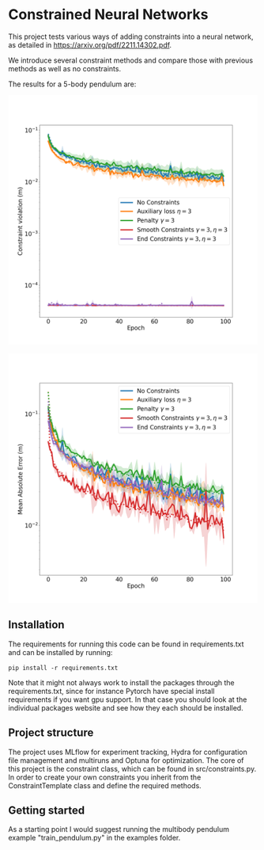 # Constrained Neural Networks

This project tests various ways of adding constraints into a neural network, as detailed in https://arxiv.org/pdf/2211.14302.pdf.

We introduce several constraint methods and compare those with previous methods as well as no constraints.

The results for a 5-body pendulum are:

![CV_mean](https://github.com/tueboesen/Constrained-Neural-Networks/blob/main/figures/ntrain_10000_nskip_100_cv_mean.png)

![MAE_r](https://github.com/tueboesen/Constrained-Neural-Networks/blob/main/figures/ntrain_10000_nskip_100_mae_r.png)


## Installation

The requirements for running this code can be found in requirements.txt and can be installed by running:

```
pip install -r requirements.txt
```

Note that it might not always work to install the packages through the requirements.txt, since for instance Pytorch have special install requirements if you want gpu support.
In that case you should look at the individual packages website and see how they each should be installed.

## Project structure
The project uses MLflow for experiment tracking, Hydra for configuration file management and multiruns and Optuna for optimization.
The core of this project is the constraint class, which can be found in src/constraints.py. In order to create your own constraints you inherit from the ConstraintTemplate class and define the required methods.  

## Getting started
As a starting point I would suggest running the multibody pendulum example "train_pendulum.py" in the examples folder.





